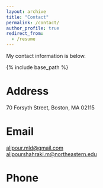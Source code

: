 ```yaml
---
layout: archive
title: "Contact"
permalink: /contact/
author_profile: true
redirect_from:
  - /resume
---
```


My contact information is below.

{% include base_path %}

Address
======
70 Forsyth Street, Boston, MA 02115

Email
======
alipour.mld@gmail.com <br> alipourshahraki.m@northeastern.edu
  
Phone
======

